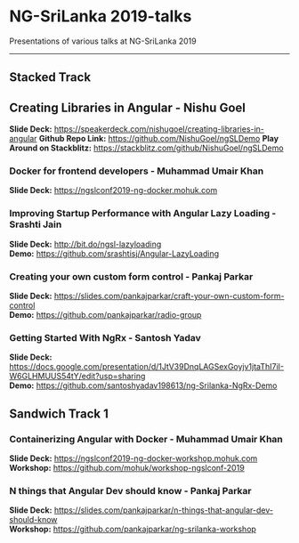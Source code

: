 # NG-SriLanka 2019-talks
Presentations of various talks at NG-SriLanka 2019
***

## Stacked Track

## Creating Libraries in Angular - Nishu Goel
**Slide Deck:** https://speakerdeck.com/nishugoel/creating-libraries-in-angular
**Github Repo Link:** https://github.com/NishuGoel/ngSLDemo
**Play Around on Stackblitz:** https://stackblitz.com/github/NishuGoel/ngSLDemo

### Docker for frontend developers - Muhammad Umair Khan
**Slide Deck:** https://ngslconf2019-ng-docker.mohuk.com

### Improving Startup Performance with Angular Lazy Loading - Srashti Jain
**Slide Deck:** http://bit.do/ngsl-lazyloading <br/> 
**Demo:** https://github.com/srashtisj/Angular-LazyLoading

### Creating your own custom form control - Pankaj Parkar
**Slide Deck:** https://slides.com/pankajparkar/craft-your-own-custom-form-control <br/> 
**Demo:** https://github.com/pankajparkar/radio-group

### Getting Started With NgRx - Santosh Yadav
**Slide Deck:** https://docs.google.com/presentation/d/1JtV39DnqLAGSexGoyjv1jtaThI7iI-W6GLHMUUS54tY/edit?usp=sharing <br/>
**Demo:** https://github.com/santoshyadav198613/ng-Srilanka-NgRx-Demo

## Sandwich Track 1

### Containerizing Angular with Docker - Muhammad Umair Khan
**Slide Deck:** https://ngslconf2019-ng-docker-workshop.mohuk.com <br/> 
**Workshop:** https://github.com/mohuk/workshop-ngslconf-2019

### N things that Angular Dev should know - Pankaj Parkar
**Slide Deck:** https://slides.com/pankajparkar/n-things-that-angular-dev-should-know <br/> 
**Workshop:** https://github.com/pankajparkar/ng-srilanka-workshop
